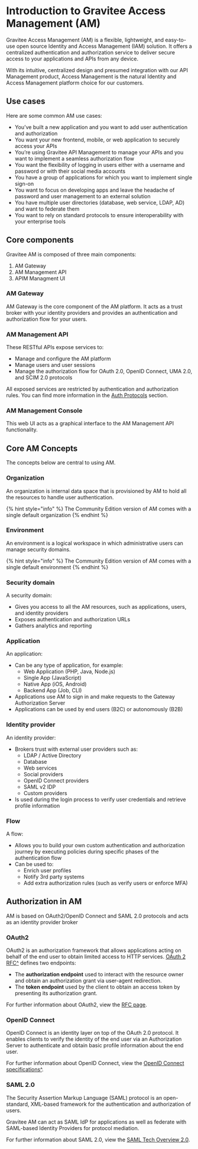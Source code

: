 # Introduction to Gravitee Access Management (AM)

Gravitee Access Management (AM) is a flexible, lightweight, and easy-to-use open source Identity and Access Management (IAM) solution. It offers a centralized authentication and authorization service to deliver secure access to your applications and APIs from any device.

With its intuitive, centralized design and presumed integration with our API Management product, Access Management is the natural Identity and Access Management platform choice for our customers.

## Use cases

Here are some common AM use cases:

* You’ve built a new application and you want to add user authentication and authorization
* You want your new frontend, mobile, or web application to securely access your APIs
* You’re using Gravitee API Management to manage your APIs and you want to implement a seamless authorization flow
* You want the flexibility of logging in users either with a username and password or with their social media accounts
* You have a group of applications for which you want to implement single sign-on
* You want to focus on developing apps and leave the headache of password and user management to an external solution
* You have multiple user directories (database, web service, LDAP, AD) and want to federate them
* You want to rely on standard protocols to ensure interoperability with your enterprise tools

## Core components

Gravitee AM is composed of three main components:

1. AM Gateway
2. AM Management API
3. APIM Managment UI

### AM Gateway

AM Gateway is the core component of the AM platform. It acts as a trust broker with your identity providers and provides an authentication and authorization flow for your users.

### AM Management API

These RESTful APIs expose services to:

* Manage and configure the AM platform
* Manage users and user sessions
* Manage the authorization flow for OAuth 2.0, OpenID Connect, UMA 2.0, and SCIM 2.0 protocols

All exposed services are restricted by authentication and authorization rules. You can find more information in the [Auth Protocols](guides/auth-protocols/) section.

### AM Management Console

This web UI acts as a graphical interface to the AM Management API functionality.

## Core AM Concepts

The concepts below are central to using AM.

### Organization

An organization is internal data space that is provisioned by AM to hold all the resources to handle user authentication.

{% hint style="info" %}
The Community Edition version of AM comes with a single default organization
{% endhint %}

### Environment

An environment is a logical workspace in which administrative users can manage security domains.

{% hint style="info" %}
The Community Edition version of AM comes with a single default environment
{% endhint %}

### Security domain

A security domain:

* Gives you access to all the AM resources, such as applications, users, and identity providers
* Exposes authentication and authorization URLs
* Gathers analytics and reporting

### Application

An application:

* Can be any type of application, for example:
  * Web Application (PHP, Java, Node.js)
  * Single App (JavaScript)
  * Native App (iOS, Android)
  * Backend App (Job, CLI)
* Applications use AM to sign in and make requests to the Gateway Authorization Server
* Applications can be used by end users (B2C) or autonomously (B2B)

### Identity provider

An identity provider:

* Brokers trust with external user providers such as:
  * LDAP / Active Directory
  * Database
  * Web services
  * Social providers
  * OpenID Connect providers
  * SAML v2 IDP
  * Custom providers
* Is used during the login process to verify user credentials and retrieve profile information

### Flow

A flow:

* Allows you to build your own custom authentication and authorization journey by executing policies during specific phases of the authentication flow
* Can be used to:
  * Enrich user profiles
  * Notify 3rd party systems
  * Add extra authorization rules (such as verify users or enforce MFA)

## Authorization in AM

AM is based on OAuth2/OpenID Connect and SAML 2.0 protocols and acts as an identity provider broker

### OAuth2

OAuth2 is an authorization framework that allows applications acting on behalf of the end user to obtain limited access to HTTP services. [OAuth 2 RFC^](https://tools.ietf.org/html/rfc6749) defines two endpoints:

* The **authorization endpoint** used to interact with the resource owner and obtain an authorization grant via user-agent redirection.
* The **token endpoint** used by the client to obtain an access token by presenting its authorization grant.

For further information about OAuth2, view the [RFC page](https://tools.ietf.org/html/rfc6749).

### OpenID Connect

OpenID Connect is an identity layer on top of the OAuth 2.0 protocol. It enables clients to verify the identity of the end user via an Authorization Server to authenticate and obtain basic profile information about the end user.

For further information about OpenID Connect, view the [OpenID Connect specifications^](http://openid.net/specs/openid-connect-core-1_0.html).

### SAML 2.0

The Security Assertion Markup Language (SAML) protocol is an open-standard, XML-based framework for the authentication and authorization of users.

Gravitee AM can act as SAML IdP for applications as well as federate with SAML-based Identity Providers for protocol mediation.

For further information about SAML 2.0, view the [SAML Tech Overview 2.0](http://docs.oasis-open.org/security/saml/Post2.0/sstc-saml-tech-overview-2.0.html).
